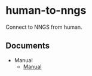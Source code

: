 # human-to-nngs

Connect to NNGS from human.  

## Documents

* Manual
  * [Manual](./doc/manual.md)
